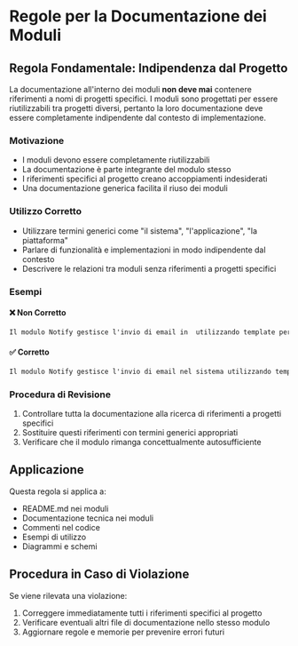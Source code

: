 # Regole per la Documentazione dei Moduli

## Regola Fondamentale: Indipendenza dal Progetto

La documentazione all'interno dei moduli **non deve mai** contenere riferimenti a nomi di progetti specifici. I moduli sono progettati per essere riutilizzabili tra progetti diversi, pertanto la loro documentazione deve essere completamente indipendente dal contesto di implementazione.

### Motivazione
- I moduli devono essere completamente riutilizzabili
- La documentazione è parte integrante del modulo stesso
- I riferimenti specifici al progetto creano accoppiamenti indesiderati
- Una documentazione generica facilita il riuso dei moduli

### Utilizzo Corretto
- Utilizzare termini generici come "il sistema", "l'applicazione", "la piattaforma"
- Parlare di funzionalità e implementazioni in modo indipendente dal contesto
- Descrivere le relazioni tra moduli senza riferimenti a progetti specifici

### Esempi

#### ❌ Non Corretto
```markdown
Il modulo Notify gestisce l'invio di email in  utilizzando template personalizzabili.
```

#### ✅ Corretto
```markdown
Il modulo Notify gestisce l'invio di email nel sistema utilizzando template personalizzabili.
```

### Procedura di Revisione
1. Controllare tutta la documentazione alla ricerca di riferimenti a progetti specifici
2. Sostituire questi riferimenti con termini generici appropriati
3. Verificare che il modulo rimanga concettualmente autosufficiente

## Applicazione
Questa regola si applica a:
- README.md nei moduli
- Documentazione tecnica nei moduli
- Commenti nel codice
- Esempi di utilizzo
- Diagrammi e schemi

## Procedura in Caso di Violazione
Se viene rilevata una violazione:
1. Correggere immediatamente tutti i riferimenti specifici al progetto
2. Verificare eventuali altri file di documentazione nello stesso modulo
3. Aggiornare regole e memorie per prevenire errori futuri

